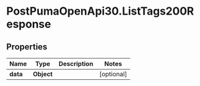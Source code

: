 # PostPumaOpenApi30.ListTags200Response

## Properties

Name | Type | Description | Notes
------------ | ------------- | ------------- | -------------
**data** | **Object** |  | [optional] 


